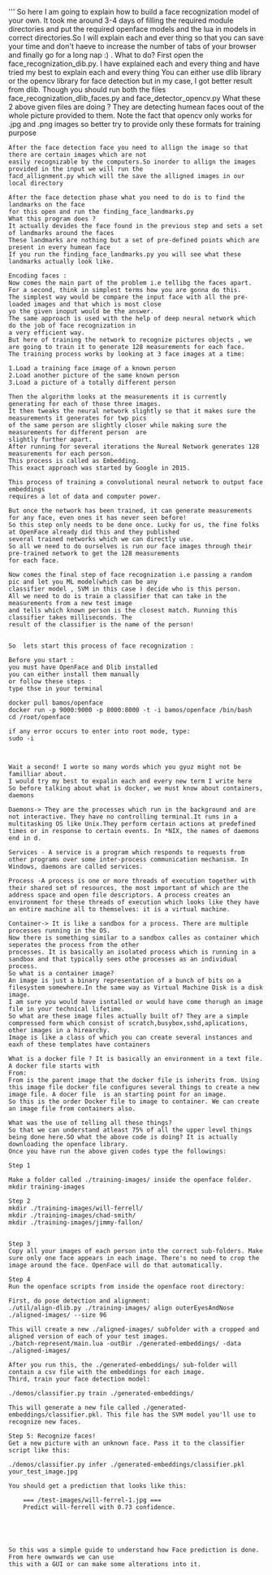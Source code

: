 '''
	So here I am going to explain how to build a face recognization model of your own.
	It took me around 3-4 days of filling the required module directories and put the required openface 
	models and the lua in models in correct directories.So I will explain each and ever thing
	so that you can save your time and don't haeve to increase the number of tabs of your browser and finally 
	go for a long nap :) .
	What to do?
	First open the face_recognization_dib.py. I have explained each and every thing and have tried my best to explain 
	each and every thing
	You can either use dlib library or the opencv library for face detection but in my case, I got better 
	result from dlib. Though you should run both the files face_recognization_dlib_faces.py and
	face_detector_opencv.py 
	What these 2 above given files are doing ?
	They are detecting humean faces oout of the whole picture provided to them. Note the fact that opencv only 
	works for .jpg and .png images so better try to provide only these formats for training purpose

	After the face detection face you need to allign the image so that there are certain images which are not 
	easily recognizable by the computers.So inorder to allign the images provided in the input we will run the 
	facd_allignment.py which will the save the alligned images in our local directory

	After the face detection phase what you need to do is to find the landmarks on the face 
	for this open and run the finding_face_landmarks.py
	What this program does ?
	It actually devides the face found in the previous step and sets a set of landmarks around the faces 
	These landmarks are nothing but a set of pre-defined points which are present in every humean face
	If you run the finding_face_landmarks.py you will see what these landmarks actually look like.
	
	Encoding faces :
	Now comes the main part of the problem i.e tellibg the faces apart.
	For a second, think in simplest terms how you are gonna do this. 
	The simplest way would be compare the input face with all the pre-loaded images and that which is most close 
	yo the given inoput would be the answer.
	The same approach is used with the help of deep neural network which do the job of face recognization in 
	a very efficient way.
	But here of training the network to recognize pictures objects , we
	are going to train it to generate 128 measurements for each face. 
	The training process works by looking at 3 face images at a time:

    1.Load a training face image of a known person
    2.Load another picture of the same known person
    3.Load a picture of a totally different person
	
	Then the algorithm looks at the measurements it is currently generating for each of those three images.
	It then tweaks the neural network slightly so that it makes sure the measurements it generates for twp pics
	of the same person are slightly closer while making sure the measurements for different person  are 
	slightly further apart.
	After running for several iterations the Nureal Network generates 128 measurements for each person.
	This process is called as Embedding.
	This exact approach was started by Google in 2015.

	This process of training a convolutional neural network to output face embeddings 
	requires a lot of data and computer power.

	But once the network has been trained, it can generate measurements for any face, even ones it has never seen before!
	So this step only needs to be done once. Lucky for us, the fine folks at OpenFace already did this and they published 
	several trained networks which we can directly use.
	So all we need to do ourselves is run our face images through their pre-trained network to get the 128 measurements 
	for each face.

	Now comes the final step of face recognization i.e passing a random pic and let you ML model(which can be any
	classifier model , SVM in this case ) decide who is this person. 
	All we need to do is train a classifier that can take in the measurements from a new test image
	and tells which known person is the closest match. Running this classifier takes milliseconds. The
	result of the classifier is the name of the person!


	So  lets start this process of face recognization :

	Before you start :
	you must have OpenFace and Dlib installed 
	you can either install them manually 
	or follow these steps :
	type thse in your terminal

	docker pull bamos/openface
	docker run -p 9000:9000 -p 8000:8000 -t -i bamos/openface /bin/bash
	cd /root/openface

	if any error occurs to enter into root mode, type:
	sudo -i



	Wait a second! I worte so many words which you gyuz might not be familliar about. 
	I would try my best to expalin each and every new term I write here
	So before talking about what is docker, we must know about containers, daemons

	Daemons-> They are the processes which run in the background and are not interactive. They have no controlling terminal.It runs in a multitasking OS like Unix.They perform certain actions at predefined times or in response to certain events. In *NIX, the names of daemons end in d.  
	
	Services - A service is a program which responds to requests from other programs over some inter-process communication mechanism. In Windows, daemons are called services.

	Process -A process is one or more threads of execution together with their shared set of resources, the most important of which are the address space and open file descriptors. A process creates an environment for these threads of execution which looks like they have an entire machine all to themselves: it is a virtual machine.

	Container-> It is like a sandbox for a process. There are multiple processes running in the OS.
	Now there is something similar to a sandbox calles as container which seperates the process from the other 
	processes. It is basically an isolated process which is running in a sandbox and that typically sees othe processes as an individual process.
	So what is a container image?
	An image is just a binary representation of a bunch of bits on a filesystem somewhere.In the same way as Virtual Machine Disk is a disk image.
	I am sure you would have isntalled or would have come thorugh an image file in your technical lifetime.
	So what are these image files actually built of? They are a simple compressed form which consist of scratch,busybox,sshd,aplications, other images in a hirearchy.
	Image is like a class of which you can create several instances and eaxh of these templates have containers 

	What is a docker file ? It is basically an environment in a text file. A docker file starts with
	From: 
	From is the parent image that the docker file is inherits from. Using this image file docker file configures several things to create a new image file. A docer file  is an starting point for an image.
	So this is the order Docker file to image to container. We can create an image file from containers also.

	What was the use of telling all these things?
	So that we can understand atleast 75% of all the upper level things being done here.SO what the above code is doing? It is actually downloading the openface library.
	Once you have run the above given codes type the followings:

	Step 1

	Make a folder called ./training-images/ inside the openface folder.	
	mkdir training-images

	Step 2
	mkdir ./training-images/will-ferrell/
	mkdir ./training-images/chad-smith/
	mkdir ./training-images/jimmy-fallon/


	Step 3
	Copy all your images of each person into the correct sub-folders. Make sure only one face appears in each image. There's no need to crop the image around the face. OpenFace will do that automatically.

	Step 4
	Run the openface scripts from inside the openface root directory:

	First, do pose detection and alignment:
	./util/align-dlib.py ./training-images/ align outerEyesAndNose ./aligned-images/ --size 96

	This will create a new ./aligned-images/ subfolder with a cropped and aligned version of each of your test images.
	./batch-represent/main.lua -outDir ./generated-embeddings/ -data ./aligned-images/

	After you run this, the ./generated-embeddings/ sub-folder will contain a csv file with the embeddings for each image.
	Third, train your face detection model:

	./demos/classifier.py train ./generated-embeddings/

	This will generate a new file called ./generated-embeddings/classifier.pkl. This file has the SVM model you'll use to recognize new faces.

	Step 5: Recognize faces!
	Get a new picture with an unknown face. Pass it to the classifier script like this:

	./demos/classifier.py infer ./generated-embeddings/classifier.pkl your_test_image.jpg

	You should get a prediction that looks like this:

		=== /test-images/will-ferrel-1.jpg ===
		Predict will-ferrell with 0.73 confidence.





	So this was a simple guide to understand how Face prediction is done. From here ownwards we can use
	this with a GUI or can make some alterations into it.
